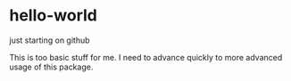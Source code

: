 # hello-world
just starting on github 

This is too basic stuff for me. I need to advance quickly to more advanced usage of this package.
